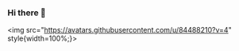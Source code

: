 ### Hi there 👋

<img src="https://avatars.githubusercontent.com/u/84488210?v=4" style{width=100%;}>
